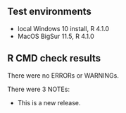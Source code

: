 ## Test environments
* local Windows 10 install, R 4.1.0
* MacOS BigSur 11.5, R 4.1.0

## R CMD check results
There were no ERRORs or WARNINGs. 

There were 3 NOTEs:

* This is a new release.
